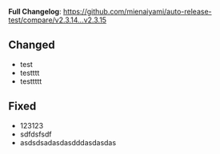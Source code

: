 **Full Changelog**: https://github.com/mienaiyami/auto-release-test/compare/v2.3.14...v2.3.15

## Changed
- test
- testttt
- testtttt

## Fixed
- 123123
- sdfdsfsdf
- asdsdsadasdasdddasdasdas